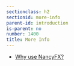 ```yaml
---
sectionclass: h2
sectionid: more-info
parent-id: introduction
is-parent: no
number: 1400
title: More Info
---
```


* [Why use NancyFX?](http://blog.jonathanchannon.com/2012/12/19/why-use-nancyfx/)
